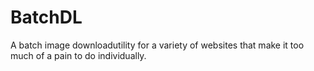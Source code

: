 # BatchDL
A batch image downloadutility for a variety of websites that make it too much of a pain to do individually.
